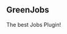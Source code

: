 <h2>GreenJobs</h2>
The best Jobs Plugin!
 
[statistics]: https://bstats.org/plugin/bukkit/GreenJobs
